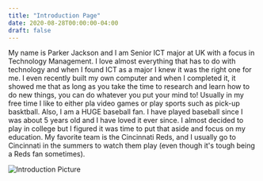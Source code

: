 ```yaml
---
title: "Introduction Page"
date: 2020-08-28T00:00:00-04:00
draft: false
---
```

My name is Parker Jackson and I am  Senior ICT major at UK with a focus in Technology Management. I love almost everything that has to do with technology and 
when I found ICT as a major I knew it was the right one for me. I even recently built my own computer and when I completed it, it showed me that as long as you
take the time to research and learn how to do new things, you can do whatever you put your mind to! Usually in my free time I like to either pla video games or 
play sports such as pick-up basktball. Also, I am a HUGE baseball fan. I have played baseball since I was about 5 years old and I have loved it ever since. I 
almost decided to play in college but I figured it was time to put that aside and focus on my education. My favorite team is the Cincinnati Reds, and I usually 
go to Cincinnati in the summers to watch them play (even though it's tough being a Reds fan sometimes). 

![Introduction Picture](https://competent-chandrasekhar-78911e.netlify.app/ICTpic.png)
